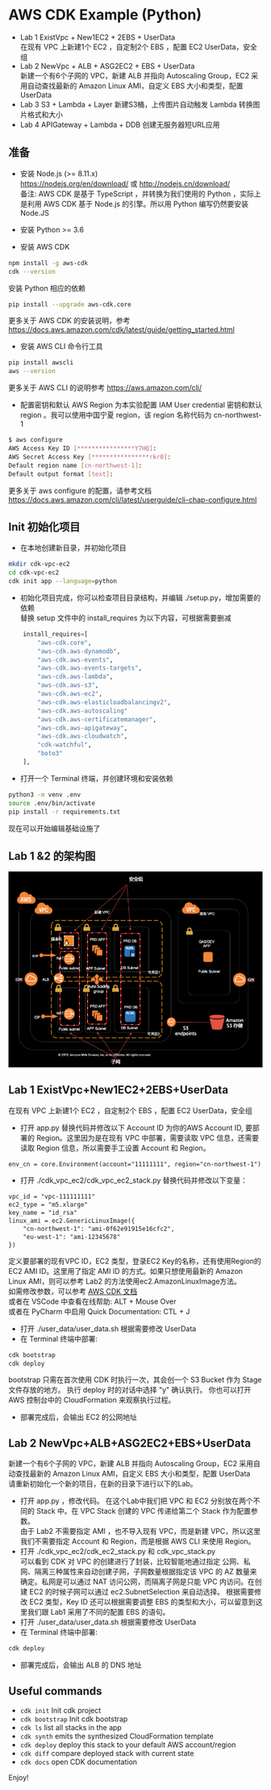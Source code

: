 # AWS CDK Example (Python)

* Lab 1 ExistVpc + New1EC2 + 2EBS + UserData  
在现有 VPC 上新建1个 EC2 ，自定制2个 EBS ，配置 EC2 UserData，安全组  
* Lab 2 NewVpc + ALB + ASG2EC2 + EBS + UserData  
新建一个有6个子网的 VPC，新建 ALB 并指向 Autoscaling Group，EC2 采用自动查找最新的 Amazon Linux AMI，自定义 EBS 大小和类型，配置 UserData  
* Lab 3 S3 + Lambda + Layer
新建S3桶，上传图片自动触发 Lambda 转换图片格式和大小  
* Lab 4 APIGateway + Lambda + DDB
创建无服务器短URL应用  

## 准备  
* 安装 Node.js (>= 8.11.x)   
https://nodejs.org/en/download/  或  http://nodejs.cn/download/  
备注: AWS CDK 是基于 TypeScript ，并转换为我们使用的 Python ，实际上是利用 AWS CDK 基于 Node.js 的引擎。所以用 Python 编写仍然要安装 Node.JS  
* 安装 Python >= 3.6  
  
* 安装 AWS CDK
```bash
npm install -g aws-cdk
cdk --version
```
安装 Python 相应的依赖
```bash
pip install --upgrade aws-cdk.core
```
更多关于 AWS CDK 的安装说明，参考 https://docs.aws.amazon.com/cdk/latest/guide/getting_started.html
* 安装 AWS CLI 命令行工具
```bash
pip install awscli
aws --version
```
更多关于 AWS CLI 的说明参考 https://aws.amazon.com/cli/
* 配置密钥和默认 AWS Region
为本实验配置 IAM User credential 密钥和默认 region 。我可以使用中国宁夏 region，该 region 名称代码为 cn-northwest-1
```bash
$ aws configure
AWS Access Key ID [****************Y7HQ]:
AWS Secret Access Key [****************rkr0]:
Default region name [cn-northwest-1]:
Default output format [text]:
```
更多关于 aws configure 的配置，请参考文档 https://docs.aws.amazon.com/cli/latest/userguide/cli-chap-configure.html  
## Init 初始化项目
* 在本地创建新目录，并初始化项目
```bash
mkdir cdk-vpc-ec2
cd cdk-vpc-ec2
cdk init app --language=python
```
* 初始化项目完成，你可以检查项目目录结构，并编辑 ./setup.py，增加需要的依赖   
替换 setup 文件中的 install_requires 为以下内容，可根据需要删减  
```python
    install_requires=[
        "aws-cdk.core",
        "aws-cdk.aws-dynamodb",
        "aws-cdk.aws-events",
        "aws-cdk.aws-events-targets",
        "aws-cdk.aws-lambda",
        "aws-cdk.aws-s3",
        "aws-cdk.aws-ec2",
        "aws-cdk.aws-elasticloadbalancingv2",
        "aws-cdk.aws-autoscaling"
        "aws-cdk.aws-certificatemanager",
        "aws-cdk.aws-apigateway",
        "aws-cdk.aws-cloudwatch",
        "cdk-watchful",
        "boto3"
    ],
```
* 打开一个 Terminal 终端，并创建环境和安装依赖  
```bash
python3 -m venv .env
source .env/bin/activate
pip install -r requirements.txt
```
现在可以开始编辑基础设施了   
## Lab 1 &2 的架构图
![architecture](./img/arc.png)
## Lab 1 ExistVpc+New1EC2+2EBS+UserData  
在现有 VPC 上新建1个 EC2 ，自定制2个 EBS ，配置 EC2 UserData，安全组  
* 打开 app.py 替换代码并修改以下 Account ID 为你的AWS Account ID, 要部署的 Region。这里因为是在现有 VPC 中部署，需要读取 VPC 信息，还需要读取 Region 信息，所以需要手工设置 Account 和 Region。  
```
env_cn = core.Environment(account="11111111", region="cn-northwest-1")
```
* 打开 ./cdk_vpc_ec2/cdk_vpc_ec2_stack.py 替换代码并修改以下变量：  
```
vpc_id = "vpc-111111111"
ec2_type = "m5.xlarge"
key_name = "id_rsa"
linux_ami = ec2.GenericLinuxImage({
    "cn-northwest-1": "ami-0f62e91915e16cfc2",
    "eu-west-1": "ami-12345678"
})
```
定义要部署的现有VPC ID，EC2 类型，登录EC2 Key的名称，还有使用Region的 EC2 AMI ID。这里用了指定 AMI ID 的方式。如果只想使用最新的 Amazon Linux AMI，则可以参考 Lab2 的方法使用ec2.AmazonLinuxImage方法。  
如需修改参数，可以参考 [AWS CDK 文档](https://docs.aws.amazon.com/cdk/api/latest/python/index.html)  
或者在 VSCode 中查看在线帮助: ALT + Mouse Over  
或者在 PyCharm 中启用 Quick Documentation: CTL + J  
* 打开 ./user_data/user_data.sh 根据需要修改 UserData
* 在 Terminal 终端中部署:
```bash
cdk bootstrap
cdk deploy
```
bootstrap 只需在首次使用 CDK 时执行一次，其会创一个 S3 Bucket 作为 Stage 文件存放的地方。  执行 deploy 时的对话中选择 "y" 确认执行。  你也可以打开 AWS 控制台中的 CloudFormation 来观察执行过程。  
* 部署完成后，会输出 EC2 的公网地址

## Lab 2 NewVpc+ALB+ASG2EC2+EBS+UserData  
新建一个有6个子网的 VPC，新建 ALB 并指向 Autoscaling Group，EC2 采用自动查找最新的 Amazon Linux AMI，自定义 EBS 大小和类型，配置 UserData  
请重新初始化一个新的项目，在新的目录下进行以下的Lab。  
* 打开 app.py ，修改代码。
在这个Lab中我们把 VPC 和 EC2 分别放在两个不同的 Stack 中。在 VPC Stack 创建的 VPC 传递给第二个 Stack 作为配置参数。  
由于 Lab2 不需要指定 AMI ，也不导入现有 VPC，而是新建 VPC，所以这里我们不需要指定 Account 和 Region，而是根据 AWS CLI 来使用 Region。  
* 打开 ./cdk_vpc_ec2/cdk_ec2_stack.py 和 cdk_vpc_stack.py   
可以看到 CDK 对 VPC 的创建进行了封装，比较智能地通过指定 公网、私网、隔离三种属性来自动创建子网，子网数量根据指定该 VPC 的 AZ 数量来确定。私网是可以通过 NAT 访问公网，而隔离子网是只能 VPC 内访问。在创建 EC2 的时候子网可以通过 ec2.SubnetSelection 来自动选择。
根据需要修改 EC2 类型，Key ID 还可以根据需要调整 EBS 的类型和大小，可以留意到这里我们跟 Lab1 采用了不同的配置 EBS 的语句。  
* 打开 ./user_data/user_data.sh 根据需要修改 UserData
* 在 Terminal 终端中部署:
```bash
cdk deploy
```
* 部署完成后，会输出 ALB 的 DNS 地址
## Useful commands

 * `cdk init`        Init cdk project
 * `cdk bootstrap`   Init cdk bootstrap
 * `cdk ls`          list all stacks in the app
 * `cdk synth`       emits the synthesized CloudFormation template
 * `cdk deploy`      deploy this stack to your default AWS account/region
 * `cdk diff`        compare deployed stack with current state
 * `cdk docs`        open CDK documentation

Enjoy!
